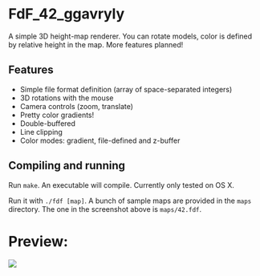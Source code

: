 # FdF_42_ggavrуly

A simple 3D height-map renderer. You can rotate models, color is defined by
relative height in the map. More features planned!

## Features
* Simple file format definition (array of space-separated integers)
* 3D rotations with the mouse
* Camera controls (zoom, translate)
* Pretty color gradients!
* Double-buffered
* Line clipping
* Color modes: gradient, file-defined and z-buffer

## Compiling and running
Run `make`. An executable will compile. Currently only tested on OS X.

Run it with `./fdf [map]`. A bunch of sample maps are provided in the `maps`
directory. The one in the screenshot above is `maps/42.fdf`.

# Preview:
 ![](fdf.gif)
